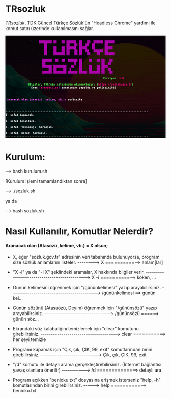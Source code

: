 # TRsozluk
*TRsozluk*, [TDK Güncel Türkçe Sözlük'ün](https://sozluk.gov.tr) "Headless Chrome" yardımı ile komut satırı üzerinde kullanılmasını sağlar.

![TRsozluk Gorsel](https://github.com/erenbasulas/TRsozluk/blob/master/gorsel/sozluk.png?raw=true)


# Kurulum:

--> bash kurulum.sh

[Kurulum işlemi tamamlandıktan sonra]

--> ./sozluk.sh

ya da

--> bash sozluk.sh

# Nasıl Kullanılır, Komutlar Nelerdir?

#### Aranacak olan (Atasözü, kelime, vb.) = X olsun;



* X, eğer "sozluk.gov.tr" adresinin veri tabanında bulunuyorsa, program size sözlük anlamlarını listeler. --------> X    ============> anlam[lar]

* "X -i" ya da "-i X" şeklindeki aramalar, X hakkında bilgiler verir. --------------------------------------------> X -i ============> köken, ...

* Günün kelimesini öğrenmek için "/gününkelimesi" yazıp arayabilirsiniz. -----------------------------------------> /gününkelimesi ==> günün kel...

* Günün sözünü (Atasaözü, Deyim) öğrenmek için "/gününsözü" yazıp arayabilirsiniz. -------------------------------> /gününsözü ======> günün söz...

* Ekrandaki söz kalabalığını temizlemek için "clear" komutunu girebilirsiniz. ------------------------------------> clear ===========> her şeyi temizle

* Programı kapamak için "Çık, çık, ÇIK, 99, exit" komutlarından birini girebilirsiniz. ---------------------------> Çık, çık, ÇIK, 99, exit

* "/d" komutu ile detaylı arama gerçekleştirebilirsiniz. (İnternet bağlantısı yavaş olanlara önerilir) -----------> /d ==============> detaylı ara

* Program açıkken "benioku.txt" dosyasına erişmek isterseniz "help, -h" komutlarından birini girebilirsiniz. -----> help ============> benioku.txt
